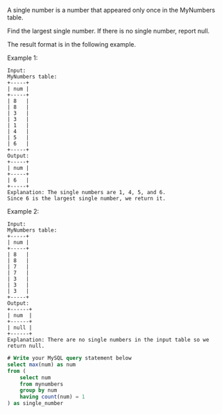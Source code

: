 A single number is a number that appeared only once in the MyNumbers table.

Find the largest single number. If there is no single number, report null.

The result format is in the following example.

Example 1:
```
Input: 
MyNumbers table:
+-----+
| num |
+-----+
| 8   |
| 8   |
| 3   |
| 3   |
| 1   |
| 4   |
| 5   |
| 6   |
+-----+
Output: 
+-----+
| num |
+-----+
| 6   |
+-----+
Explanation: The single numbers are 1, 4, 5, and 6.
Since 6 is the largest single number, we return it.
```
Example 2:
```
Input: 
MyNumbers table:
+-----+
| num |
+-----+
| 8   |
| 8   |
| 7   |
| 7   |
| 3   |
| 3   |
| 3   |
+-----+
Output: 
+------+
| num  |
+------+
| null |
+------+
Explanation: There are no single numbers in the input table so we return null.
```
```sql
# Write your MySQL query statement below
select max(num) as num
from (
    select num
    from mynumbers
    group by num
    having count(num) = 1
) as single_number
```

